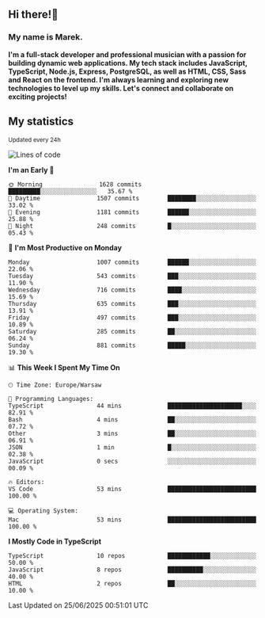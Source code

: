 ## Hi there!👋 ##
### My name is Marek. ###

**I'm a full-stack developer and professional musician with a passion for building dynamic web applications. My tech stack includes JavaScript, TypeScript, Node.js, Express, PostgreSQL, as well as HTML, CSS, Sass and React on the frontend. I'm always learning and exploring new technologies to level up my skills. Let's connect and collaborate on exciting projects!**

## My statistics ##
<sub>Updated every 24h</sub>
<!--START_SECTION:waka-->
![Lines of code](https://img.shields.io/badge/From%20Hello%20World%20I%27ve%20Written-449.2%20thousand%20lines%20of%20code-blue)

**I'm an Early 🐤** 

```text
🌞 Morning                1628 commits        █████████░░░░░░░░░░░░░░░░   35.67 % 
🌆 Daytime                1507 commits        ████████░░░░░░░░░░░░░░░░░   33.02 % 
🌃 Evening                1181 commits        ██████░░░░░░░░░░░░░░░░░░░   25.88 % 
🌙 Night                  248 commits         █░░░░░░░░░░░░░░░░░░░░░░░░   05.43 % 
```
📅 **I'm Most Productive on Monday** 

```text
Monday                   1007 commits        ██████░░░░░░░░░░░░░░░░░░░   22.06 % 
Tuesday                  543 commits         ███░░░░░░░░░░░░░░░░░░░░░░   11.90 % 
Wednesday                716 commits         ████░░░░░░░░░░░░░░░░░░░░░   15.69 % 
Thursday                 635 commits         ███░░░░░░░░░░░░░░░░░░░░░░   13.91 % 
Friday                   497 commits         ███░░░░░░░░░░░░░░░░░░░░░░   10.89 % 
Saturday                 285 commits         ██░░░░░░░░░░░░░░░░░░░░░░░   06.24 % 
Sunday                   881 commits         █████░░░░░░░░░░░░░░░░░░░░   19.30 % 
```


📊 **This Week I Spent My Time On** 

```text
🕑︎ Time Zone: Europe/Warsaw

💬 Programming Languages: 
TypeScript               44 mins             █████████████████████░░░░   82.91 % 
Bash                     4 mins              ██░░░░░░░░░░░░░░░░░░░░░░░   07.72 % 
Other                    3 mins              ██░░░░░░░░░░░░░░░░░░░░░░░   06.91 % 
JSON                     1 min               █░░░░░░░░░░░░░░░░░░░░░░░░   02.38 % 
JavaScript               0 secs              ░░░░░░░░░░░░░░░░░░░░░░░░░   00.09 % 

🔥 Editors: 
VS Code                  53 mins             █████████████████████████   100.00 % 

💻 Operating System: 
Mac                      53 mins             █████████████████████████   100.00 % 
```

**I Mostly Code in TypeScript** 

```text
TypeScript               10 repos            ████████████░░░░░░░░░░░░░   50.00 % 
JavaScript               8 repos             ██████████░░░░░░░░░░░░░░░   40.00 % 
HTML                     2 repos             ██░░░░░░░░░░░░░░░░░░░░░░░   10.00 % 
```




 Last Updated on 25/06/2025 00:51:01 UTC
<!--END_SECTION:waka-->

<!--
**MarekSax/MarekSax** is a ✨ _special_ ✨ repository because its `README.md` (this file) appears on your GitHub profile.

Here are some ideas to get you started:

- 🔭 I’m currently working on ...
- 🌱 I’m currently learning ...
- 👯 I’m looking to collaborate on ...
- 🤔 I’m looking for help with ...
- 💬 Ask me about ...
- 📫 How to reach me: ...
- 😄 Pronouns: ...
- ⚡ Fun fact: ...
-->
